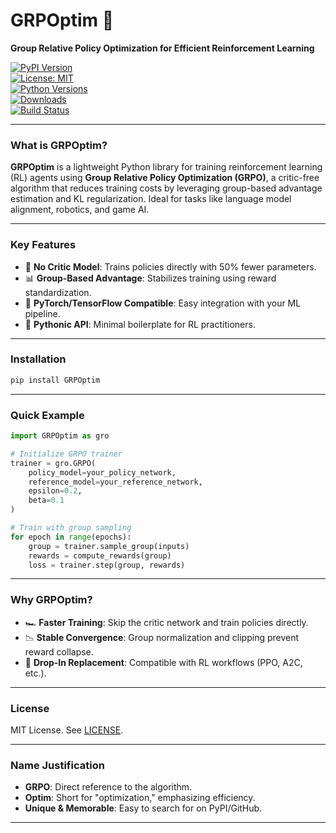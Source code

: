 # **GRPOptim** 🚀  
**Group Relative Policy Optimization for Efficient Reinforcement Learning**  

[![PyPI Version](https://img.shields.io/pypi/v/GRPOptim.svg)](https://pypi.org/project/GRPOptim/)  
[![License: MIT](https://img.shields.io/badge/License-MIT-blue.svg)](https://opensource.org/licenses/MIT)  
[![Python Versions](https://img.shields.io/pypi/pyversions/GRPOptim.svg)](https://pypi.org/project/GRPOptim/)  
[![Downloads](https://static.pepy.tech/badge/GRPOptim/month)](https://pepy.tech/project/GRPOptim)  
[![Build Status](https://github.com/subaashnair/GRPOptim/actions/workflows/tests.yml/badge.svg)](https://github.com/subaashnair/GRPOptim/actions)  

---

### **What is GRPOptim?**  
**GRPOptim** is a lightweight Python library for training reinforcement learning (RL) agents using **Group Relative Policy Optimization (GRPO)**, a critic-free algorithm that reduces training costs by leveraging group-based advantage estimation and KL regularization. Ideal for tasks like language model alignment, robotics, and game AI.  

---

### **Key Features**  
- 🚫 **No Critic Model**: Trains policies directly with 50% fewer parameters.  
- 📊 **Group-Based Advantage**: Stabilizes training using reward standardization.  
- 🔧 **PyTorch/TensorFlow Compatible**: Easy integration with your ML pipeline.  
- 🐍 **Pythonic API**: Minimal boilerplate for RL practitioners.  

---

### **Installation**  
```bash  
pip install GRPOptim  
```  

---

### **Quick Example**  
```python  
import GRPOptim as gro  

# Initialize GRPO trainer  
trainer = gro.GRPO(  
    policy_model=your_policy_network,  
    reference_model=your_reference_network,  
    epsilon=0.2,  
    beta=0.1  
)  

# Train with group sampling  
for epoch in range(epochs):  
    group = trainer.sample_group(inputs)  
    rewards = compute_rewards(group)  
    loss = trainer.step(group, rewards)  
```  

---

### **Why GRPOptim?**  
- 🏎️ **Faster Training**: Skip the critic network and train policies directly.  
- 📉 **Stable Convergence**: Group normalization and clipping prevent reward collapse.  
- 🧩 **Drop-In Replacement**: Compatible with RL workflows (PPO, A2C, etc.).  

---

### **License**  
MIT License. See [LICENSE](LICENSE).  

---

### **Name Justification**  
- **GRPO**: Direct reference to the algorithm.  
- **Optim**: Short for "optimization," emphasizing efficiency.  
- **Unique & Memorable**: Easy to search for on PyPI/GitHub.  

---